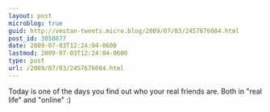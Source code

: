 ```yaml
---
layout: post
microblog: true
guid: http://vmstan-tweets.micro.blog/2009/07/03/2457676084.html
post_id: 3050877
date: 2009-07-03T12:24:04-0600
lastmod: 2009-07-03T12:24:04-0600
type: post
url: /2009/07/03/2457676084.html
---
```

Today is one of the days you find out who your real friends are. Both in "real life" and "online" :)

